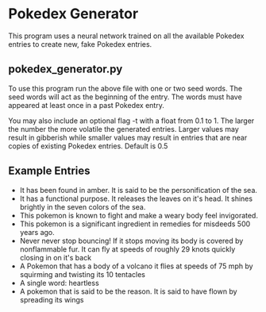# Pokedex Generator
This program uses a neural network trained on all the available Pokedex entries to create new, fake Pokedex entries.

## pokedex_generator.py

To use this program run the above file with one or two seed words. The seed words will act as the beginning of the entry. The words must have appeared at least once in a past Pokedex entry. 

You may also include an optional flag -t with a float from 0.1 to 1. The larger the number the more volatile the generated entries. Larger values may result in gibberish while smaller values may result in entries that are near copies of existing Pokedex entries. Default is 0.5

## Example Entries

* It has been found in amber. It is said to be the personification of the sea.
* It has a functional purpose. It releases the leaves on it's head. It shines brightly in the seven colors of the sea.
* This pokemon is known to fight and make a weary body feel invigorated.
* This pokemon is a significant ingredient in remedies for misdeeds 500 years ago.
* Never never stop bouncing! If it stops moving its body is covered by nonflammable fur. It can fly at speeds of roughly 29 knots quickly closing in on it's back
* A Pokemon that has a body of a volcano it flies at speeds of 75 mph by squirming and twisting its 10 tentacles
* A single word: heartless
* A pokemon that is said to be the reason. It is said to have flown by spreading its wings